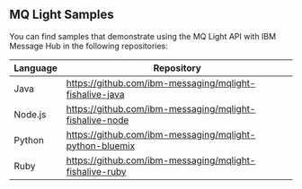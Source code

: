 ## MQ Light Samples

You can find samples that demonstrate using the MQ Light API with IBM Message
Hub in the following repositories:

| Language | Repository                                                |
|----------|-----------------------------------------------------------|
| Java     | <https://github.com/ibm-messaging/mqlight-fishalive-java> |
| Node.js  | <https://github.com/ibm-messaging/mqlight-fishalive-node> |
| Python   | <https://github.com/ibm-messaging/mqlight-python-bluemix> |
| Ruby     | <https://github.com/ibm-messaging/mqlight-fishalive-ruby> |
